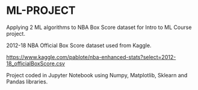 # ML-PROJECT
Applying 2 ML algorithms to NBA Box Score dataset for Intro to ML Course project.

2012-18 NBA Official Box Score dataset used from Kaggle.

https://www.kaggle.com/pablote/nba-enhanced-stats?select=2012-18_officialBoxScore.csv

Project coded in Jupyter Notebook using Numpy, Matplotlib, Sklearn and Pandas libraries.
